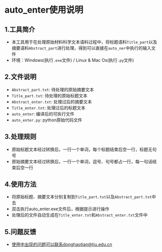 # auto_enter使用说明
## 1.工具简介

- 本工具用于在处理原始材料科学文本语料过程中，将标题语料`Title_part`以及摘要语料`Abstract_part`进行处理，得到可以直接在`auto_ner`中执行的输入文件
- 环境：Windows(执行`.exe`文件) / Linux & Mac Os(执行`.py`文件)

## 2.文件说明

- `Abstract_part.txt`: 待处理的原始摘要文本
- `Title_part.txt`: 待处理的原始标题文本
- `Abstract_enter.txt`: 处理过后的摘要文本
- `Title_enter.txt`: 处理过后的标题文本
- `auto_enter`: 编译后的可执行文件
- `auto_enter.py`: python原始代码文件

## 3.处理规则

- 原始标题文本经过转换后，一行一个单词，每个标题结束后空一行，标题无句号
- 原始摘要文本经过转换后，一行一个单词，逗号、句号都占一行，每一句话结束后空一行

## 4.使用方法

- 将原始标题、摘要文本分别复制到`Title_part.txt`以及`Abstract_part.txt`中去
- 双击执行auto_enter.exe文件后，根据提示进行操作
- 处理后的文件自动生成在`Title_enter.txt`和`Abstract_enter.txt`文件中

## 5.问题反馈

- 使用中出现的问题可以联系donghaotian@tju.edu.cn

